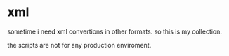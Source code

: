 # xml

sometime i need xml convertions in other formats. so this is my collection.

the scripts are not for any production enviroment.
